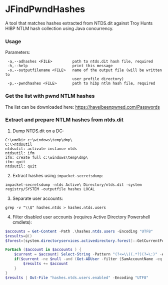 # JFindPwndHashes
A tool that matches hashes extracted from NTDS.dit against Troy Hunts HIBP NTLM hash collection using Java concurrency.

### Usage
Parameters:
```
 -a,--adhashes <FILE>         path to ntds.dit hash file, required
 -h,--help                    print this message
 -o,--outputfilename <FILE>   name of the output file (will be written to
                              user profile directory)
 -p,--pwndhashes <FILE>       path to hibp ntlm hash file, required
```

### Get the list with pwnd NTLM hashes 

The list can be downloaded here: https://haveibeenpwned.com/Passwords

### Extract and prepare NTLM hashes from ntds.dit

1. Dump NTDS.dit on a DC:
```
C:\>mdkir c:\windows\temp\dmp\
C:\>ntdsutil
ntdsutil: activate instance ntds
ntdsutil: ifm
ifm: create full c:\windows\temp\dmp\
ifm: quit
ntdsutil: quit
```
2. Extract hashes using `impacket-secretsdump`:
```
impacket-secretsdump -ntds Active\ Directory/ntds.dit -system registry/SYSTEM -outputfile hashes LOCAL
```
3. Separate user accounts:
```
grep -v "\\$" hashes.ntds > hashes.ntds.users
```
4. Filter disabled user accounts (requires Active Directory Powershell cmdlets):
```powershell
$accounts = Get-Content -Path .\hashes.ntds.users -Encoding "UTF8"
$results=@()
$forest=[system.directoryservices.activedirectory.forest]::GetCurrentForest().Name+':3268'

ForEach ($account in $accounts ) {
	$current = $account| Select-String -Pattern "(?<=\\)(.*?)(?=\:)" -AllMatches | Select-Object -Expand matches | Select-Object -Expand Value
	if($current -ne $null -and (Get-ADUser -filter {SamAccountName -eq $current } -Properties SamAccountName,Enabled -Server $forest).Enabled) {
		$results += $account
	} 
}
$results | Out-File "hashes.ntds.users.enabled" -Encoding "UTF8"
```